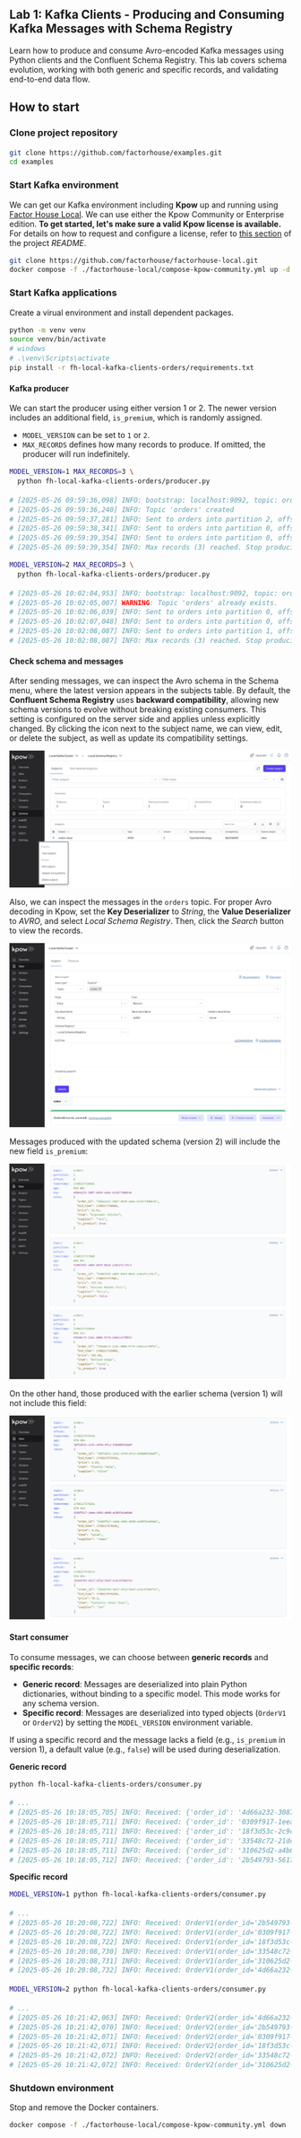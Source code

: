 ## Lab 1: Kafka Clients - Producing and Consuming Kafka Messages with Schema Registry

Learn how to produce and consume Avro-encoded Kafka messages using Python clients and the Confluent Schema Registry. This lab covers schema evolution, working with both generic and specific records, and validating end-to-end data flow.

## How to start

### Clone project repository

```bash
git clone https://github.com/factorhouse/examples.git
cd examples
```

### Start Kafka environment

We can get our Kafka environment including **Kpow** up and running using [Factor House Local](https://github.com/factorhouse/factorhouse-local). We can use either the Kpow Community or Enterprise edition. **To get started, let's make sure a valid Kpow license is available.** For details on how to request and configure a license, refer to [this section](https://github.com/factorhouse/factorhouse-local?tab=readme-ov-file#update-kpow-and-flex-licenses) of the project _README_.

```bash
git clone https://github.com/factorhouse/factorhouse-local.git
docker compose -f ./factorhouse-local/compose-kpow-community.yml up -d
```

### Start Kafka applications

Create a virual environment and install dependent packages.

```bash
python -m venv venv
source venv/bin/activate
# windows
# .\venv\Scripts\activate
pip install -r fh-local-kafka-clients-orders/requirements.txt
```

#### Kafka producer

We can start the producer using either version 1 or 2. The newer version includes an additional field, `is_premium`, which is randomly assigned.

- `MODEL_VERSION` can be set to `1` or `2`.
- `MAX_RECORDS` defines how many records to produce. If omitted, the producer will run indefinitely.

```bash
MODEL_VERSION=1 MAX_RECORDS=3 \
  python fh-local-kafka-clients-orders/producer.py

# [2025-05-26 09:59:36,098] INFO: bootstrap: localhost:9092, topic: orders, model: 1
# [2025-05-26 09:59:36,240] INFO: Topic 'orders' created
# [2025-05-26 09:59:37,281] INFO: Sent to orders into partition 2, offset 0
# [2025-05-26 09:59:38,341] INFO: Sent to orders into partition 0, offset 0
# [2025-05-26 09:59:39,354] INFO: Sent to orders into partition 0, offset 1
# [2025-05-26 09:59:39,354] INFO: Max records (3) reached. Stop producing messages.
```

```bash
MODEL_VERSION=2 MAX_RECORDS=3 \
  python fh-local-kafka-clients-orders/producer.py

# [2025-05-26 10:02:04,953] INFO: bootstrap: localhost:9092, topic: orders, model: 2
# [2025-05-26 10:02:05,007] WARNING: Topic 'orders' already exists.
# [2025-05-26 10:02:06,039] INFO: Sent to orders into partition 0, offset 2
# [2025-05-26 10:02:07,048] INFO: Sent to orders into partition 0, offset 3
# [2025-05-26 10:02:08,087] INFO: Sent to orders into partition 1, offset 0
# [2025-05-26 10:02:08,087] INFO: Max records (3) reached. Stop producing messages.
```

#### Check schema and messages

After sending messages, we can inspect the Avro schema in the Schema menu, where the latest version appears in the subjects table. By default, the **Confluent Schema Registry** uses **backward compatibility**, allowing new schema versions to evolve without breaking existing consumers. This setting is configured on the server side and applies unless explicitly changed. By clicking the icon next to the subject name, we can view, edit, or delete the subject, as well as update its compatibility settings.

![](./images/schema-01.png)

Also, we can inspect the messages in the `orders` topic. For proper Avro decoding in Kpow, set the **Key Deserializer** to _String_, the **Value Deserializer** to _AVRO_, and select _Local Schema Registry_. Then, click the _Search_ button to view the records.

![](./images/messages-01.png)

Messages produced with the updated schema (version 2) will include the new field `is_premium`:

![](./images/messages-02.png)

On the other hand, those produced with the earlier schema (version 1) will not include this field:

![](./images/messages-03.png)

#### Start consumer

To consume messages, we can choose between **generic records** and **specific records**:

- **Generic record**: Messages are deserialized into plain Python dictionaries, without binding to a specific model. This mode works for any schema version.
- **Specific record**: Messages are deserialized into typed objects (`OrderV1` or `OrderV2`) by setting the `MODEL_VERSION` environment variable.

If using a specific record and the message lacks a field (e.g., `is_premium` in version 1), a default value (e.g., `false`) will be used during deserialization.

**Generic record**

```bash
python fh-local-kafka-clients-orders/consumer.py

# ...
# [2025-05-26 10:18:05,705] INFO: Received: {'order_id': '4d66a232-3087-4929-a26e-dc2b77d40e36', ..., 'is_premium': True}
# [2025-05-26 10:18:05,711] INFO: Received: {'order_id': '0309f917-1eea-4dd2-abd8-a2dbfa1a08a0', ...}
# [2025-05-26 10:18:05,711] INFO: Received: {'order_id': '18f3d53c-2c9c-44fd-9fc2-930d087bda8f', ...}
# [2025-05-26 10:18:05,711] INFO: Received: {'order_id': '33548c72-21dc-4806-9774-2d0a1e770f43', ..., 'is_premium': True}
# [2025-05-26 10:18:05,711] INFO: Received: {'order_id': '310625d2-a4b6-43b9-8bab-ae8ad71c53cf', ..., 'is_premium': False}
# [2025-05-26 10:18:05,712] INFO: Received: {'order_id': '2b549793-5617-4f1d-b9ef-ecbc9750477e', ..., }
```

**Specific record**

```bash
MODEL_VERSION=1 python fh-local-kafka-clients-orders/consumer.py

# ...
# [2025-05-26 10:20:08,722] INFO: Received: OrderV1(order_id='2b549793-5617-4f1d-b9ef-ecbc9750477e'...)
# [2025-05-26 10:20:08,722] INFO: Received: OrderV1(order_id='0309f917-1eea-4dd2-abd8-a2dbfa1a08a0'...)
# [2025-05-26 10:20:08,722] INFO: Received: OrderV1(order_id='18f3d53c-2c9c-44fd-9fc2-930d087bda8f'...)
# [2025-05-26 10:20:08,730] INFO: Received: OrderV1(order_id='33548c72-21dc-4806-9774-2d0a1e770f43'...)
# [2025-05-26 10:20:08,731] INFO: Received: OrderV1(order_id='310625d2-a4b6-43b9-8bab-ae8ad71c53cf'...)
# [2025-05-26 10:20:08,732] INFO: Received: OrderV1(order_id='4d66a232-3087-4929-a26e-dc2b77d40e36'...)

MODEL_VERSION=2 python fh-local-kafka-clients-orders/consumer.py

# ...
# [2025-05-26 10:21:42,063] INFO: Received: OrderV2(order_id='4d66a232-3087-4929-a26e-dc2b77d40e36', ..., is_premium=True)
# [2025-05-26 10:21:42,070] INFO: Received: OrderV2(order_id='2b549793-5617-4f1d-b9ef-ecbc9750477e', ..., is_premium=False)
# [2025-05-26 10:21:42,071] INFO: Received: OrderV2(order_id='0309f917-1eea-4dd2-abd8-a2dbfa1a08a0', ..., is_premium=False)
# [2025-05-26 10:21:42,071] INFO: Received: OrderV2(order_id='18f3d53c-2c9c-44fd-9fc2-930d087bda8f', ..., is_premium=False)
# [2025-05-26 10:21:42,072] INFO: Received: OrderV2(order_id='33548c72-21dc-4806-9774-2d0a1e770f43', ..., is_premium=True)
# [2025-05-26 10:21:42,072] INFO: Received: OrderV2(order_id='310625d2-a4b6-43b9-8bab-ae8ad71c53cf', ..., is_premium=False)
```

### Shutdown environment

Stop and remove the Docker containers.

```bash
docker compose -f ./factorhouse-local/compose-kpow-community.yml down
```
